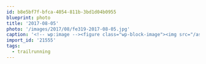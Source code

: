 ```yaml
---
id: b8e5bf7f-bfca-4054-811b-3bd1d04b0955
blueprint: photo
title: '2017-08-05'
photo: '/images/2017/08/fe319-2017-08-05.jpg'
caption: '<!-- wp:image --><figure class="wp-block-image"><img src="/assets/images/2017/08/fe319-2017-08-05.jpg" /></figure><!-- /wp:image --><!-- wp:paragraph --><p>Chased this bright thing all around the mountain but it finally got away. #trailrunning</p><!-- /wp:paragraph -->'
import_id: '21555'
tags:
  - trailrunning
---
```

